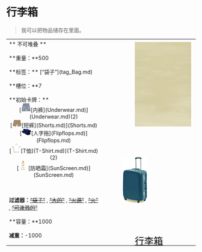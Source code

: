 # 行李箱  
> 我可以把物品储存在里面。  
  
<table class="table table-bordered" data-toggle="table"  data-show-header="false"><thead style="display:none"><tr ><th  style="width:50%;text-align:left;vertical-align:top;"  >title</th><th  style="width:50%;text-align:left;vertical-align:top;"  ></th></tr></thead><tr ><td  style="width:50%;text-align:left;vertical-align:top;"  >** 不可堆叠 **<br><br>**重量：**500<br><br>**标签：**	[“袋子”](tag_Bag.md)<br><br>**槽位：**7<br><br>**初始卡牌：**<div style="display:inline-block"><div class="gamedatalist" style="text-align:center;;min-height:0px;">[<div style="width:25px;display:inline-block;text-align:center"><img decoding="async" src="../wiki/Sprite/Underwear.png" href="a.md" style="max-width:25px;max-height:25px;"></div>[内裤](Underwear.md)](Underwear.md)(2)</div><div class="gamedatalist" style="text-align:center;;min-height:0px;">[<div style="width:25px;display:inline-block;text-align:center"><img decoding="async" src="../wiki/Sprite/Shorts.png" href="a.md" style="max-width:25px;max-height:25px;"></div>[短裤](Shorts.md)](Shorts.md)</div><div class="gamedatalist" style="text-align:center;;min-height:0px;">[<div style="width:25px;display:inline-block;text-align:center"><img decoding="async" src="../wiki/Sprite/FlipFlops.png" href="a.md" style="max-width:25px;max-height:25px;"></div>[人字拖](Flipflops.md)](Flipflops.md)</div><div class="gamedatalist" style="text-align:center;;min-height:0px;">[<div style="width:25px;display:inline-block;text-align:center"><img decoding="async" src="../wiki/Sprite/Shirt.png" href="a.md" style="max-width:25px;max-height:25px;"></div>[T恤](T-Shirt.md)](T-Shirt.md)(2)</div><div class="gamedatalist" style="text-align:center;;min-height:0px;">[<div style="width:25px;display:inline-block;text-align:center"><img decoding="async" src="../wiki/Sprite/Sunscreen.png" href="a.md" style="max-width:25px;max-height:25px;"></div>[防晒霜](SunScreen.md)](SunScreen.md)</div></div>  
  
<br><br>**过滤器：**~~[“袋子”](tag_Bag.md)~~ , ~~[“大的”](tag_Large.md)~~ , ~~[“火源”](tag_FireSource.md)~~ , ~~[“火”](tag_Fire.md)~~ , ~~[“可泼溅的”](tag_Spillable.md)~~<br><br>**容量：**1000<br><br>**减重：**-1000</td><td  style="width:50%;text-align:left;vertical-align:top;"  ><div style="float:right; margin:5px"><div class="gamecard" style="width:150px; height:225px;"><a href="LuggageD.md" style="color:black"><img class="bg" decoding="async" src="../wiki/Sprite/BG_SandFront.png" href="a.md" style="max-width:150px;max-height:225px;"><img decoding="async" src="../wiki/Sprite/LuggageBlue.png" class="cardimageNoBack" style="transform: translate(-50%, 0%) scale(0.4398826979472141);"><span style="font-size: 25px;">行李箱</span></a></div></div></td></tr></tbody></table>  
  


<script>document.title="行李箱 - 卡牌生存百科 Card Survival Wiki";</script>